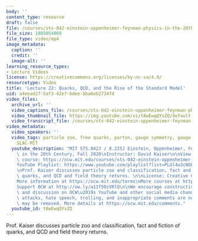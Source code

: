 ```yaml
---
body: ''
content_type: resource
draft: false
file: /courses/sts-042-einstein-oppenheimer-feynman-physics-in-the-20th-century-fall-2020/ocw_8225_sts042_lecture22_2020nov30_360p_16_9.mp4
file_size: 1985054060
file_type: video/mp4
image_metadata:
  caption: ''
  credit: ''
  image-alt: ''
learning_resource_types:
- Lecture Videos
license: https://creativecommons.org/licenses/by-nc-sa/4.0/
resourcetype: Video
title: 'Lecture 22: Quarks, QCD, and the Rise of the Standard Model'
uid: a4eead27-5af3-42e7-bdee-bba6eb2734fd
video_files:
  archive_url: ''
  video_captions_file: /courses/sts-042-einstein-oppenheimer-feynman-physics-in-the-20th-century-fall-2020/1cnSgZUnzTlIuPP_-pnBYFIE8ycU-LbXl_transcript.webvtt
  video_thumbnail_file: https://img.youtube.com/vi/t8wEwqQYsZQ/default.jpg
  video_transcript_file: /courses/sts-042-einstein-oppenheimer-feynman-physics-in-the-20th-century-fall-2020/1cnSgZUnzTlIuPP_-pnBYFIE8ycU-LbXl_transcript.pdf
video_metadata:
  video_speakers: ''
  video_tags: particle zoo, free quarks, parton, gauge symmetry, gauge fields, QCD,
    SLAC-MIT
  youtube_description: "MIT STS.042J / 8.225J Einstein, Oppenheimer, Feynman: Physics\
    \ in the 20th Century, Fall 2020\nInstructor: David Kaiser\n\nView the complete\
    \ course: https://ocw.mit.edu/courses/sts-042-einstein-oppenheimer-feynman-physics-in-the-20th-century-fall-2020\n\
    YouTube Playlist: https://www.youtube.com/playlist?list=PLUl4u3cNGP63bAfjGas3TuA4ZCPUtN6Xf\n\
    \nProf. Kaiser discusses particle zoo and classification, fact and fiction of\
    \ quarks, and QCD and field theory returns. \n\nLicense: Creative Commons BY-NC-SA\n\
    More information at https://ocw.mit.edu/terms\nMore courses at https://ocw.mit.edu\n\
    Support OCW at http://ow.ly/a1If50zVRlQ\n\nWe encourage constructive comments\
    \ and discussion on OCW\u2019s YouTube and other social media channels. Personal\
    \ attacks, hate speech, trolling, and inappropriate comments are not allowed and\
    \ may be removed. More details at https://ocw.mit.edu/comments."
  youtube_id: t8wEwqQYsZQ
---
```

Prof. Kaiser discusses particle zoo and classification, fact and fiction of quarks, and QCD and field theory returns.